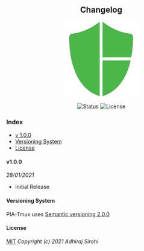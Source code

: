 <h2 align="center"> Changelog</h3>
<p align="center"><img src="https://raw.githubusercontent.com/Brutuski/tmux-piavpn/c4b5c5b8a01e0e81d8bc86bcb76cd72c4490e57c/assets/Logo.svg" width="200" height="200"><p>
<p align="center">
        <img alt="Status" src="https://img.shields.io/badge/Maintained-Yes-44B273.svg">
        <img alt="License" src="https://img.shields.io/badge/LICENSE-MIT-1D918B.svg">
</p>

### Index
* [v 1.0.0](#v1.0.0)
* [Versioning System](#versioning-system)
* [License](#license)

#### v1.0.0
_28/01/2021_
- Initial Release 

#### Versioning System
PIA-Tmux uses [Semantic versioning 2.0.0](https://semver.org)

#### License
[MIT](https://github.com/Brutuski/tmux-piavpn/blob/main/LICENSE)
_Copyright (c) 2021 Adhiraj Sirohi_